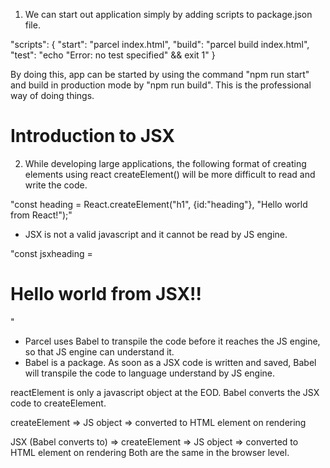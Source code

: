 1. We can start out application simply by adding scripts to package.json file.

"scripts": {
    "start": "parcel index.html",
    "build": "parcel build index.html",
    "test": "echo \"Error: no test specified\" && exit 1"
  }


  By doing this, app can be started by using the command "npm run start" and build in production mode by "npm run build". This is the professional way of doing things. 

# Introduction to JSX

  2. While developing large applications, the following format of creating elements using react createElement() will be more difficult to read and write the code. 

  "const heading = React.createElement("h1", {id:"heading"}, "Hello world from React!");"
  
  - JSX is not a valid javascript and it cannot be read by JS engine. 

  "const jsxheading = <h1 id="heading">Hello world from JSX!!</h1>"

  - Parcel uses Babel to transpile the code before it reaches the JS engine, so that JS engine can understand it. 
  - Babel is a package. As soon as a JSX code is written and saved, Babel will transpile the code to language understand by JS engine. 
  
  reactElement is only a javascript object at the EOD. Babel converts the JSX code to createElement. 

  createElement => JS object => converted to HTML element on rendering

  JSX (Babel converts to) => createElement => JS object => converted to HTML element on rendering
  Both are the same in the browser level. 